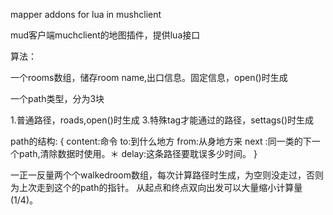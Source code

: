 mapper addons for lua in mushclient

mud客户端muchclient的地图插件，提供lua接口

算法：

一个rooms数组，储存room name,出口信息。固定信息，open()时生成

一个path类型，分为3块

1.普通路径，roads,open()时生成
3.特殊tag才能通过的路径，settags()时生成

path的结构:
{
content:命令
to:到什么地方
from:从身地方来
next :同一类的下一个path,清除数据时使用。＊
delay:这条路径要耽误多少时间。
}



一正一反量两个个walkedroom数组，每次计算路径时生成，为空则没走过，否则为上次走到这个的path的指针。
从起点和终点双向出发可以大量缩小计算量(1/4)。
